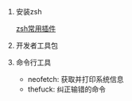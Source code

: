 1. 安装zsh

   [zsh常用插件](zsh常用插件.md)

2. 开发者工具包

3. 命令行工具
   - neofetch: 获取并打印系统信息
   - thefuck: 纠正输错的命令